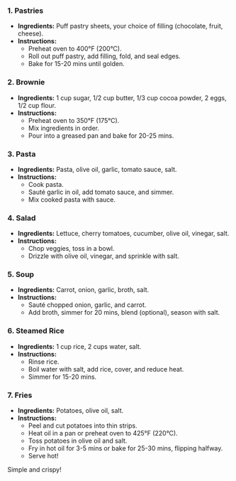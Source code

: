 ### 1. **Pastries**  
- **Ingredients:** Puff pastry sheets, your choice of filling (chocolate, fruit, cheese).  
- **Instructions:**  
  - Preheat oven to 400°F (200°C).  
  - Roll out puff pastry, add filling, fold, and seal edges.  
  - Bake for 15-20 mins until golden.

### 2. **Brownie**  
- **Ingredients:** 1 cup sugar, 1/2 cup butter, 1/3 cup cocoa powder, 2 eggs, 1/2 cup flour.  
- **Instructions:**  
  - Preheat oven to 350°F (175°C).  
  - Mix ingredients in order.  
  - Pour into a greased pan and bake for 20-25 mins.

### 3. **Pasta**  
- **Ingredients:** Pasta, olive oil, garlic, tomato sauce, salt.  
- **Instructions:**  
  - Cook pasta.  
  - Sauté garlic in oil, add tomato sauce, and simmer.  
  - Mix cooked pasta with sauce.

### 4. **Salad**  
- **Ingredients:** Lettuce, cherry tomatoes, cucumber, olive oil, vinegar, salt.  
- **Instructions:**  
  - Chop veggies, toss in a bowl.  
  - Drizzle with olive oil, vinegar, and sprinkle with salt.

### 5. **Soup**  
- **Ingredients:** Carrot, onion, garlic, broth, salt.  
- **Instructions:**  
  - Sauté chopped onion, garlic, and carrot.  
  - Add broth, simmer for 20 mins, blend (optional), season with salt.

### 6. **Steamed Rice**  
- **Ingredients:** 1 cup rice, 2 cups water, salt.  
- **Instructions:**  
  - Rinse rice.  
  - Boil water with salt, add rice, cover, and reduce heat.  
  - Simmer for 15-20 mins.


### 7. **Fries**  
- **Ingredients:** Potatoes, olive oil, salt.  
- **Instructions:**  
  - Peel and cut potatoes into thin strips.  
  - Heat oil in a pan or preheat oven to 425°F (220°C).  
  - Toss potatoes in olive oil and salt.  
  - Fry in hot oil for 3-5 mins or bake for 25-30 mins, flipping halfway.  
  - Serve hot! 

Simple and crispy!
